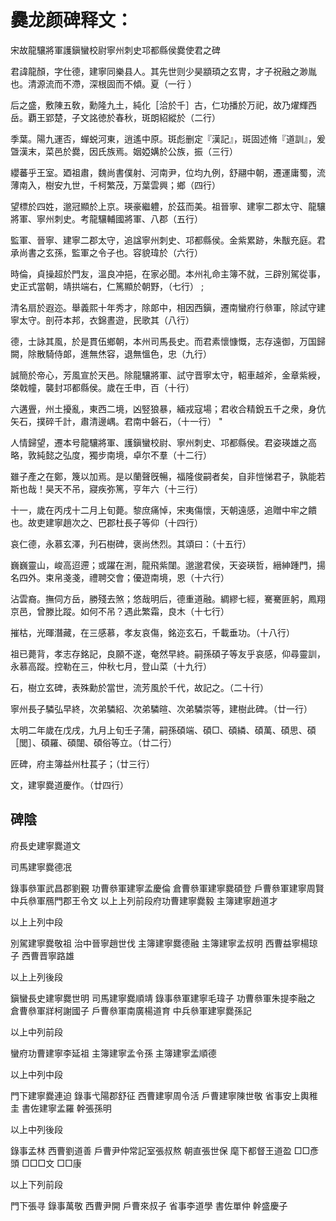 # 爨龙颜碑释文：

宋故龍驤將軍護鎭蠻校尉寧州刺史邛都縣侯爨使君之碑

君諱龍顏，字仕德，建寧同樂县人。其先世则少昊顓頊之玄冑，才子祝融之渺胤也。清源流而不滯，深根固而不傾。夏（一行 ）

后之盛，敷陳五敎，勳隆九土，純化［洽於千］古，仁功播於万祀，故乃燿輝西岳。覇王郢楚，子文詺徳於春秋，斑朗紹縱於（二行）

季葉。陽九運否，蟬蜕河東，逍遙中原。斑彪删定『漢記』，斑固述脩『道訓』，爰曁漢末，菜邑於爨，因氏族焉。姻婭媾於公族，振（三行）

纓蕃乎王室。廼祖肅，魏尚書僕射、河南尹，位均九例，舒翮中朝，遷運庸蜀，流薄南入，樹安九世，千柯繁茂，万葉雲興；鄉（四行）

望標於四姓，邈冠顯於上京。瑛豪繼軆，於茲而美。祖晉寧、建寧二郡太守、龍驤將軍、寧州刺史。考龍驤輔國將軍、八郡（五行）

監軍、晉寧、建寧二郡太守，追諡寧州刺史、邛都縣侯。金紫累跡，朱黻充庭。君承尚書之玄孫，監軍之令子也。容貌瑋於（六行）

時倫，貞操超於門友，溫良冲挹，在家必聞。本州礼命主簿不就，三辟別駕從事，史正式當朝，靖拱端右，仁篤顯於朝野，（七行） ;

清名扇於遐迩。舉義熙十年秀才，除郞中，相因西鎭，遷南蠻府行叅軍，除試守建寧太守。剖苻本邦，衣錦晝遊，民歌其（八行）

德，士詠其風，於是貫伍鄉朝，本州司馬長史。而君素懷慷慨，志存遠御，万国歸闕，除散騎侍郞，進無烋容，退無慍色，忠（九行）

誠簡於帝心，芳風宣於天邑。除龍驤將軍、試守晋寧太守，軺車越斧，金章紫綬，棨戟幢，襲封邛都縣侯。歲在壬申，百（十行）

六遘舋，州土擾亂，東西二境，凶竪狼暴，緬戎寇場；君收合精銳五千之衆，身伉矢石，撲碎千計，肅清邊嵎。君南中磐石，（十一行） "

人情歸望，遷本号龍驤將軍、護鎭蠻校尉、寧州刺史、邛都縣侯。君姿瑛雄之高略，敦純懿之弘度，獨步南境，卓尔不羣（十二行）

雖子產之在鄭，篾以加焉。是以蘭聲旣暢，福隆俊嗣者矣，自非愷悌君子，孰能若斯也哉！昊天不吊，寢疾弥篤，亨年六（十三行）

十一，歲在丙戌十二月上旬薨。黎庶痛悼，宋夷傷懷，天朝遠感，追贈中牢之饋也。故吏建寧趙次之、巴郡杜長子等仰（十四行）

哀仁德，永慕玄澤，刋石樹碑，褒尚烋烈。其頌曰：（十五行）

巍巍靈山，峻高迢遰；或躍在渆，龍飛紫闥。邈邈君侯，天姿瑛哲，縉紳踵門，揚名四外。束帛戔戔，禮聘交會；優遊南境，恩（十六行）

沾雲裔。撫伺方岳，勝殘去煞；悠哉明后，德重道融。綢繆七經，騫騫匪躬，鳳翔京邑，曾滕比蹤。如何不吊？遇此繁霜，良木（十七行）

摧枯，光暉潛藏，在三感慕，孝友哀傷，銘迩玄石，千載垂功。（十八行）

祖已薨背，孝志存銘記，良願不遂，奄然早終。嗣孫碩子等友乎哀感，仰尋靈訓，永慕高蹤。控勒在三，仲秋七月，登山菜（十九行）

石，樹立玄碑，表殊勳於當世，流芳風於千代，故記之。（二十行）

寧州長子驎弘早終，次弟驎紹、次弟驎暄、次弟驎崇等，建樹此碑。（廿一行）

太明二年歲在戊戌，九月上旬壬子蒲，嗣孫碩端、碩□、碩繗、碩萬、碩思、碩［閭］、碩羅、碩闥、碩俗等立。（廿二行）

匠碑，府主簿益州杜萇子；（廿三行）

文，建寧爨道慶作。（廿四行）

## 碑陰

府長史建寧爨道文

司馬建寧爨德冺

錄事叅軍武昌郡劉覲 功曹叅軍建寧孟慶倫 倉曹叅軍建寧爨碩登 戶曹叅軍建寧周賢 中兵叅軍鴈門郡王令文 以上上列前段府功曹建寧爨毅 主簿建寧趙道才

以上上列中段

別駕建寧爨敬祖 治中晉寧趙世伐 主簿建寧爨德融 主簿建寧孟叔明 西曹益寧楊琼子 西曹晋寧路雄

以上上列後段

鎭蠻長史建寧爨世明 司馬建寧爨順靖 錄事叅軍建寧毛瑋子 功曹叅軍朱提李融之 倉曹叅軍牂柯謝國子 戶曹叅軍南廣楊道育 中兵叅軍建寧爨孫記

以上中列前段

蠻府功曹建寧李延祖 主簿建寧孟令孫 主簿建寧孟順德

以上中列中段

門下建寧爨連迫 錄事弋陽郡舒征 西曹建寧周令活 戶曹建寧陳世敬 省事安上輿稚圭 書佐建寧孟羅 幹張孫明

以上中列後段

錄事孟林 西曹劉道善 戶曹尹仲常記室張叔熬 朝直張世保 麾下都督王道盈 □□彥頭 □□□文 □□康

以上下列前段

門下張寻 錄事萬敬 西曹尹開 戶曹來叔子 省事李道學 書佐單仲 幹盛慶子